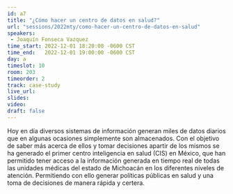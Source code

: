 ```yaml
---
id: a7
title: "¿Cómo hacer un centro de datos en salud?"
url: "sessions/2022mty/como-hacer-un-centro-de-datos-en-salud"
speakers:
 - Joaquín Fonseca Vazquez
time_start: 2022-12-01 18:20:00 -0600 CST
time_end:   2022-12-01 19:00:00 -0600 CST
day: a
timeslot: 10
room: 203
timeorder: 2
track: case-study 
live_url: 
slides: 
video: 
draft: false
---
```


Hoy en día diversos sistemas de información generan miles de datos diarios que en algunas ocasiones simplemente son almacenados. Con el objetivo de saber más acerca de ellos y tomar decisiones apartir de los mismos se ha generado el primer centro inteligencia en salud (CIS) en México, que han permitido tener acceso  a la información generada en tiempo real de todas las unidades médicas del estado de Michoacán en los diferentes niveles de atención. Permitiendo con ello generar políticas públicas en salud y una toma de decisiones de manera rápida y certera.